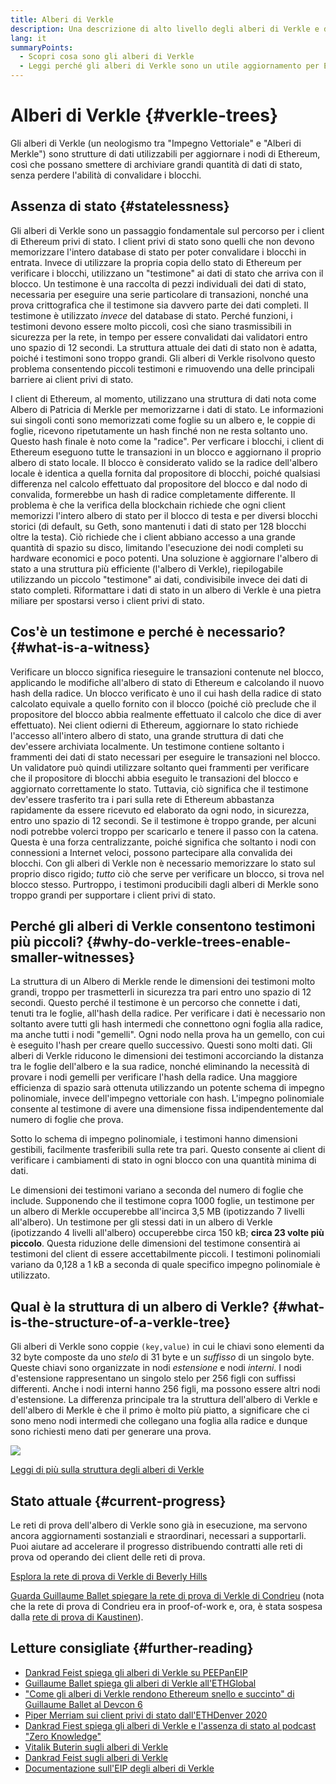 ```yaml
---
title: Alberi di Verkle
description: Una descrizione di alto livello degli alberi di Verkle e di come saranno utilizzati per aggiornare Ethereum
lang: it
summaryPoints:
  - Scopri cosa sono gli alberi di Verkle
  - Leggi perché gli alberi di Verkle sono un utile aggiornamento per Ethereum
---
```


# Alberi di Verkle {#verkle-trees}

Gli alberi di Verkle (un neologismo tra "Impegno Vettoriale" e "Alberi di Merkle") sono strutture di dati utilizzabili per aggiornare i nodi di Ethereum, così che possano smettere di archiviare grandi quantità di dati di stato, senza perdere l'abilità di convalidare i blocchi.

## Assenza di stato {#statelessness}

Gli alberi di Verkle sono un passaggio fondamentale sul percorso per i client di Ethereum privi di stato. I client privi di stato sono quelli che non devono memorizzare l'intero database di stato per poter convalidare i blocchi in entrata. Invece di utilizzare la propria copia dello stato di Ethereum per verificare i blocchi, utilizzano un "testimone" ai dati di stato che arriva con il blocco. Un testimone è una raccolta di pezzi individuali dei dati di stato, necessaria per eseguire una serie particolare di transazioni, nonché una prova crittografica che il testimone sia davvero parte dei dati completi. Il testimone è utilizzato _invece_ del database di stato. Perché funzioni, i testimoni devono essere molto piccoli, così che siano trasmissibili in sicurezza per la rete, in tempo per essere convalidati dai validatori entro uno spazio di 12 secondi. La struttura attuale dei dati di stato non è adatta, poiché i testimoni sono troppo grandi. Gli alberi di Verkle risolvono questo problema consentendo piccoli testimoni e rimuovendo una delle principali barriere ai client privi di stato.

<ExpandableCard title="Perché vogliamo dei client privi di stato?" eventCategory="/roadmap/verkle-trees" eventName="clicked why do we want stateless clients?">

I client di Ethereum, al momento, utilizzano una struttura di dati nota come Albero di Patricia di Merkle per memorizzarne i dati di stato. Le informazioni sui singoli conti sono memorizzati come foglie su un albero e, le coppie di foglie, ricevono ripetutamente un hash finché non ne resta soltanto uno. Questo hash finale è noto come la "radice". Per verficare i blocchi, i client di Ethereum eseguono tutte le transazioni in un blocco e aggiornano il proprio albero di stato locale. Il blocco è considerato valido se la radice dell'albero locale è identica a quella fornita dal propositore di blocchi, poiché qualsiasi differenza nel calcolo effettuato dal propositore del blocco e dal nodo di convalida, formerebbe un hash di radice completamente differente. Il problema è che la verifica della blockchain richiede che ogni client memorizzi l'intero albero di stato per il blocco di testa e per diversi blocchi storici (di default, su Geth, sono mantenuti i dati di stato per 128 blocchi oltre la testa). Ciò richiede che i client abbiano accesso a una grande quantità di spazio su disco, limitando l'esecuzione dei nodi completi su hardware economici e poco potenti. Una soluzione è aggiornare l'albero di stato a una struttura più efficiente (l'albero di Verkle), riepilogabile utilizzando un piccolo "testimone" ai dati, condivisibile invece dei dati di stato completi. Riformattare i dati di stato in un albero di Verkle è una pietra miliare per spostarsi verso i client privi di stato.

</ExpandableCard>

## Cos'è un testimone e perché è necessario? {#what-is-a-witness}

Verificare un blocco significa rieseguire le transazioni contenute nel blocco, applicando le modifiche all'albero di stato di Ethereum e calcolando il nuovo hash della radice. Un blocco verificato è uno il cui hash della radice di stato calcolato equivale a quello fornito con il blocco (poiché ciò preclude che il propositore del blocco abbia realmente effettuato il calcolo che dice di aver effettuato). Nei client odierni di Ethereum, aggiornare lo stato richiede l'accesso all'intero albero di stato, una grande struttura di dati che dev'essere archiviata localmente. Un testimone contiene soltanto i frammenti dei dati di stato necessari per eseguire le transazioni nel blocco. Un validatore può quindi utilizzare soltanto quei frammenti per verificare che il propositore di blocchi abbia eseguito le transazioni del blocco e aggiornato correttamente lo stato. Tuttavia, ciò significa che il testimone dev'essere trasferito tra i pari sulla rete di Ethereum abbastanza rapidamente da essere ricevuto ed elaborato da ogni nodo, in sicurezza, entro uno spazio di 12 secondi. Se il testimone è troppo grande, per alcuni nodi potrebbe volerci troppo per scaricarlo e tenere il passo con la catena. Questa è una forza centralizzante, poiché significa che soltanto i nodi con connessioni a Internet veloci, possono partecipare alla convalida dei blocchi. Con gli alberi di Verkle non è necessario memorizzare lo stato sul proprio disco rigido; _tutto_ ciò che serve per verificare un blocco, si trova nel blocco stesso. Purtroppo, i testimoni producibili dagli alberi di Merkle sono troppo grandi per supportare i client privi di stato.

## Perché gli alberi di Verkle consentono testimoni più piccoli? {#why-do-verkle-trees-enable-smaller-witnesses}

La struttura di un Albero di Merkle rende le dimensioni dei testimoni molto grandi, troppo per trasmetterli in sicurezza tra pari entro uno spazio di 12 secondi. Questo perché il testimone è un percorso che connette i dati, tenuti tra le foglie, all'hash della radice. Per verificare i dati è necessario non soltanto avere tutti gli hash intermedi che connettono ogni foglia alla radice, ma anche tutti i nodi "gemelli". Ogni nodo nella prova ha un gemello, con cui è eseguito l'hash per creare quello successivo. Questi sono molti dati. Gli alberi di Verkle riducono le dimensioni dei testimoni accorciando la distanza tra le foglie dell'albero e la sua radice, nonché eliminando la necessità di provare i nodi gemelli per verificare l'hash della radice. Una maggiore efficienza di spazio sarà ottenuta utilizzando un potente schema di impegno polinomiale, invece dell'impegno vettoriale con hash. L'impegno polinomiale consente al testimone di avere una dimensione fissa indipendentemente dal numero di foglie che prova.

Sotto lo schema di impegno polinomiale, i testimoni hanno dimensioni gestibili, facilmente trasferibili sulla rete tra pari. Questo consente ai client di verificare i cambiamenti di stato in ogni blocco con una quantità minima di dati.

<ExpandableCard title="Esattamente di quanto gli alberi di Verkle possono ridurre le dimensioni del testimone?" eventCategory="/roadmap/verkle-trees" eventName="clicked exactly how much can Verkle trees reduce witness size?">

Le dimensioni dei testimoni variano a seconda del numero di foglie che include. Supponendo che il testimone copra 1000 foglie, un testimone per un albero di Merkle occuperebbe all'incirca 3,5 MB (ipotizzando 7 livelli all'albero). Un testimone per gli stessi dati in un albero di Verkle (ipotizzando 4 livelli all'albero) occuperebbe circa 150 kB; **circa 23 volte più piccolo**. Questa riduzione delle dimensioni del testimone consentirà ai testimoni del client di essere accettabilmente piccoli. I testimoni polinomiali variano da 0,128 a 1 kB a seconda di quale specifico impegno polinomiale è utilizzato.

</ExpandableCard>

## Qual è la struttura di un albero di Verkle? {#what-is-the-structure-of-a-verkle-tree}

Gli alberi di Verkle sono coppie `(key,value)` in cui le chiavi sono elementi da 32 byte composte da uno _stelo_ di 31 byte e un _suffisso_ di un singolo byte. Queste chiavi sono organizzate in nodi _estensione_ e nodi _interni_. I nodi d'estensione rappresentano un singolo stelo per 256 figli con suffissi differenti. Anche i nodi interni hanno 256 figli, ma possono essere altri nodi d'estensione. La differenza principale tra la struttura dell'albero di Verkle e dell'albero di Merkle è che il primo è molto più piatto, a significare che ci sono meno nodi intermedi che collegano una foglia alla radice e dunque sono richiesti meno dati per generare una prova.

![](./verkle.png)

[Leggi di più sulla struttura degli alberi di Verkle](https://blog.ethereum.org/2021/12/02/verkle-tree-structure)

## Stato attuale {#current-progress}

Le reti di prova dell'albero di Verkle sono già in esecuzione, ma servono ancora aggiornamenti sostanziali e straordinari, necessari a supportarli. Puoi aiutare ad accelerare il progresso distribuendo contratti alle reti di prova od operando dei client delle reti di prova.

[Esplora la rete di prova di Verkle di Beverly Hills](https://beverlyhills.ethpandaops.io)

[Guarda Guillaume Ballet spiegare la rete di prova di Verkle di Condrieu](https://www.youtube.com/watch?v=cPLHFBeC0Vg) (nota che la rete di prova di Condrieu era in proof-of-work e, ora, è stata sospesa dalla [rete di prova di Kaustinen](https://kaustinen.ethdevops.io)).

## Letture consigliate {#further-reading}

- [Dankrad Feist spiega gli alberi di Verkle su PEEPanEIP](https://www.youtube.com/watch?v=RGJOQHzg3UQ)
- [Guillaume Ballet spiega gli alberi di Verkle all'ETHGlobal](https://www.youtube.com/watch?v=f7bEtX3Z57o)
- ["Come gli alberi di Verkle rendono Ethereum snello e succinto" di Guillaume Ballet al Devcon 6](https://www.youtube.com/watch?v=Q7rStTKwuYs)
- [Piper Merriam sui client privi di stato dall'ETHDenver 2020](https://www.youtube.com/watch?v=0yiZJNciIJ4)
- [Dankrad Fiest spiega gli alberi di Verkle e l'assenza di stato al podcast "Zero Knowledge"](https://zeroknowledge.fm/episode-202-stateless-ethereum-verkle-tries-with-dankrad-feist/)
- [Vitalik Buterin sugli alberi di Verkle](https://vitalik.eth.limo/general/2021/06/18/verkle.html)
- [Dankrad Feist sugli alberi di Verkle](https://dankradfeist.de/ethereum/2021/06/18/verkle-trie-for-eth1.html)
- [Documentazione sull'EIP degli alberi di Verkle](https://notes.ethereum.org/@vbuterin/verkle_tree_eip#Illustration)
